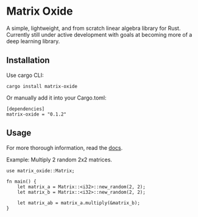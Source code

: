 Matrix Oxide
===

A simple, lightweight, and from scratch linear algebra library for Rust. Currently still under active development with goals at becoming more of a deep learning library.

Installation
---
Use cargo CLI:
```
cargo install matrix-oxide
```

Or manually add it into your Cargo.toml:
```
[dependencies]
matrix-oxide = "0.1.2"
```

Usage
---

For more thorough information, read the [docs](https://docs.rs/matrix-oxide/latest/matrix-oxide/).


Example: Multiply 2 random 2x2 matrices.
```
use matrix_oxide::Matrix;

fn main() {
    let matrix_a = Matrix::<i32>::new_random(2, 2);
    let matrix_b = Matrix::<i32>::new_random(2, 2);

    let matrix_ab = matrix_a.multiply(&matrix_b);
}
```
